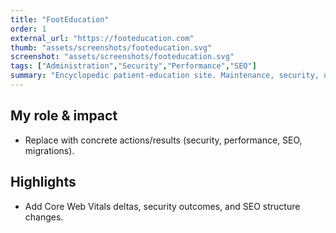 ```yaml
---
title: "FootEducation"
order: 1
external_url: "https://footeducation.com"
thumb: "assets/screenshots/footeducation.svg"
screenshot: "assets/screenshots/footeducation.svg"
tags: ["Administration","Security","Performance","SEO"]
summary: "Encyclopedic patient-education site. Maintenance, security, uptime, SEO."
---
```


## My role & impact
- Replace with concrete actions/results (security, performance, SEO, migrations).

## Highlights
- Add Core Web Vitals deltas, security outcomes, and SEO structure changes.
